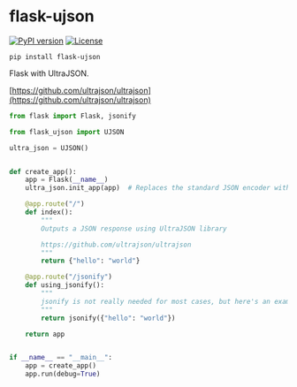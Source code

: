 # flask-ujson

[![PyPI version](https://badge.fury.io/py/flask-ujson.svg)](https://badge.fury.io/py/flask-ujson)
[![License](https://img.shields.io/badge/license-LGPL_v2-red.svg)](https://raw.githubusercontent.com/CheeseCake87/flask-ujson/master/LICENSE)

`pip install flask-ujson`

Flask with UltraJSON.

[https://github.com/ultrajson/ultrajson](https://github.com/ultrajson/ultrajson)

```python
from flask import Flask, jsonify

from flask_ujson import UJSON

ultra_json = UJSON()


def create_app():
    app = Flask(__name__)
    ultra_json.init_app(app)  # Replaces the standard JSON encoder with UltraJSON

    @app.route("/")
    def index():
        """
        Outputs a JSON response using UltraJSON library

        https://github.com/ultrajson/ultrajson
        """
        return {"hello": "world"}

    @app.route("/jsonify")
    def using_jsonify():
        """
        jsonify is not really needed for most cases, but here's an example.
        """
        return jsonify({"hello": "world"})

    return app


if __name__ == "__main__":
    app = create_app()
    app.run(debug=True)

```